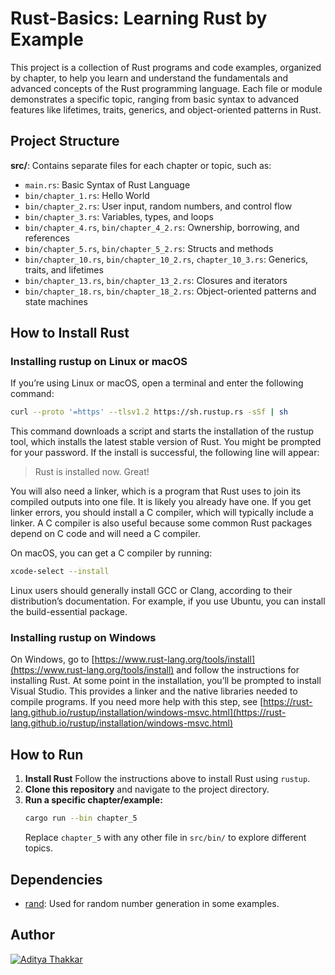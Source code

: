 # Rust-Basics: Learning Rust by Example

This project is a collection of Rust programs and code examples, organized by chapter, to help you learn and understand the fundamentals and advanced concepts of the Rust programming language. Each file or module demonstrates a specific topic, ranging from basic syntax to advanced features like lifetimes, traits, generics, and object-oriented patterns in Rust.

## Project Structure

**src/**: Contains separate files for each chapter or topic, such as:
- `main.rs`: Basic Syntax of Rust Language
- `bin/chapter_1.rs`: Hello World
- `bin/chapter_2.rs`: User input, random numbers, and control flow
- `bin/chapter_3.rs`: Variables, types, and loops
- `bin/chapter_4.rs`, `bin/chapter_4_2.rs`: Ownership, borrowing, and references
- `bin/chapter_5.rs`, `bin/chapter_5_2.rs`: Structs and methods
- `bin/chapter_10.rs`, `bin/chapter_10_2.rs`, `chapter_10_3.rs`: Generics, traits, and lifetimes
- `bin/chapter_13.rs`, `bin/chapter_13_2.rs`: Closures and iterators
- `bin/chapter_18.rs`, `bin/chapter_18_2.rs`: Object-oriented patterns and state machines

## How to Install Rust

### Installing rustup on Linux or macOS

If you’re using Linux or macOS, open a terminal and enter the following command:

```sh
curl --proto '=https' --tlsv1.2 https://sh.rustup.rs -sSf | sh
```

This command downloads a script and starts the installation of the rustup tool, which installs the latest stable version of Rust. You might be prompted for your password. If the install is successful, the following line will appear:

> Rust is installed now. Great!

You will also need a linker, which is a program that Rust uses to join its compiled outputs into one file. It is likely you already have one. If you get linker errors, you should install a C compiler, which will typically include a linker. A C compiler is also useful because some common Rust packages depend on C code and will need a C compiler.

On macOS, you can get a C compiler by running:

```sh
xcode-select --install
```

Linux users should generally install GCC or Clang, according to their distribution’s documentation. For example, if you use Ubuntu, you can install the build-essential package.

### Installing rustup on Windows

On Windows, go to [https://www.rust-lang.org/tools/install](https://www.rust-lang.org/tools/install) and follow the instructions for installing Rust. At some point in the installation, you’ll be prompted to install Visual Studio. This provides a linker and the native libraries needed to compile programs. If you need more help with this step, see [https://rust-lang.github.io/rustup/installation/windows-msvc.html](https://rust-lang.github.io/rustup/installation/windows-msvc.html)

## How to Run

1. **Install Rust**
   Follow the instructions above to install Rust using `rustup`.
2. **Clone this repository** and navigate to the project directory.
3. **Run a specific chapter/example:**
   ```sh
   cargo run --bin chapter_5
   ```
   Replace `chapter_5` with any other file in `src/bin/` to explore different topics.

## Dependencies
- [rand](https://crates.io/crates/rand): Used for random number generation in some examples.

## Author
[![Aditya Thakkar](https://img.shields.io/badge/Aditya%20Thakkar-blue?&style=for-the-badge)](https://github.com/Aditya-A-Thakkar)
